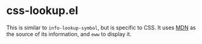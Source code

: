 # css-lookup.el

This is similar to `info-lookup-symbol`, but is specific to CSS.  It
uses [MDN](https://developer.mozilla.org/en-US/) as the source of its
information, and `eww` to display it.
